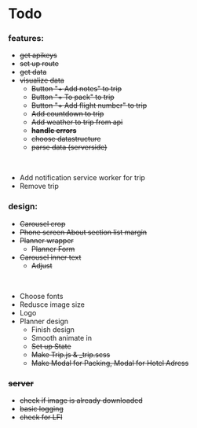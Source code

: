 # Todo

### features:
* ~~get apikeys~~
* ~~set up route~~
* ~~get data~~
* ~~visualize data~~
    * ~~Button "+ Add notes" to trip~~
    * ~~Button "+ To pack" to trip~~
    * ~~Button "+ Add flight number" to trip~~
    * ~~Add countdown to trip~~
    * ~~Add weather to trip from api~~
    * ~~**handle errors**~~
    * ~~choose datastructure~~
    * ~~parse data (serverside)~~

<br>

* Add notification service worker for trip
* Remove trip




### design:
* ~~Carousel crop~~
* ~~Phone screen About section list margin~~
* ~~Planner wrapper~~
    * ~~Planner Form~~
* ~~Carousel inner text~~ 
    * ~~Adjust~~
<br>

* Choose fonts
* Redusce image size
* Logo
* Planner design
    * Finish design
    * Smooth animate in
    * ~~Set up State~~
    *  ~~Make Trip.js & _trip.scss~~
    * ~~Make Modal for Packing, Modal for Hotel Adress~~

### ~~server~~

* ~~check if image is already downloaded~~
* ~~basic logging~~
* ~~check for LFI~~